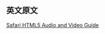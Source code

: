 ## 英文原文
[Safari HTML5 Audio and Video Guide](https://developer.apple.com/library/safari/documentation/AudioVideo/Conceptual/Using_HTML5_Audio_Video/Introduction/Introduction.html#//apple_ref/doc/uid/TP40009523)
